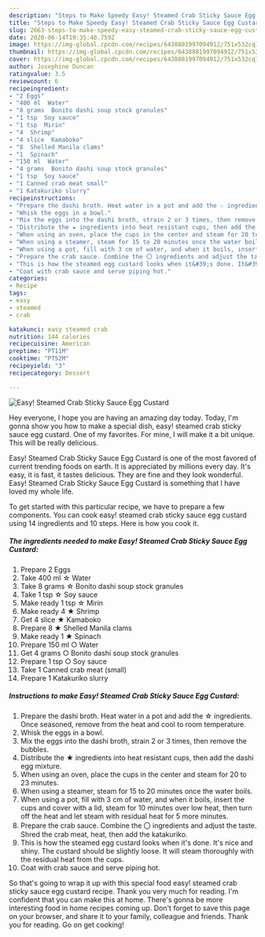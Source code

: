 ```yaml
---
description: "Steps to Make Speedy Easy! Steamed Crab Sticky Sauce Egg Custard"
title: "Steps to Make Speedy Easy! Steamed Crab Sticky Sauce Egg Custard"
slug: 2663-steps-to-make-speedy-easy-steamed-crab-sticky-sauce-egg-custard
date: 2020-06-14T19:35:40.759Z
image: https://img-global.cpcdn.com/recipes/6438881997094912/751x532cq70/easy-steamed-crab-sticky-sauce-egg-custard-recipe-main-photo.jpg
thumbnail: https://img-global.cpcdn.com/recipes/6438881997094912/751x532cq70/easy-steamed-crab-sticky-sauce-egg-custard-recipe-main-photo.jpg
cover: https://img-global.cpcdn.com/recipes/6438881997094912/751x532cq70/easy-steamed-crab-sticky-sauce-egg-custard-recipe-main-photo.jpg
author: Josephine Duncan
ratingvalue: 3.5
reviewcount: 6
recipeingredient:
- "2 Eggs"
- "400 ml  Water"
- "8 grams  Bonito dashi soup stock granules"
- "1 tsp  Soy sauce"
- "1 tsp  Mirin"
- "4  Shrimp"
- "4 slice  Kamaboko"
- "8  Shelled Manila clams"
- "1  Spinach"
- "150 ml  Water"
- "4 grams  Bonito dashi soup stock granules"
- "1 tsp  Soy sauce"
- "1 Canned crab meat small"
- "1 Katakuriko slurry"
recipeinstructions:
- "Prepare the dashi broth. Heat water in a pot and add the ☆ ingredients. Once seasoned, remove from the heat and cool to room temperature."
- "Whisk the eggs in a bowl."
- "Mix the eggs into the dashi broth, strain 2 or 3 times, then remove the bubbles."
- "Distribute the ★ ingredients into heat resistant cups, then add the dashi egg mixture."
- "When using an oven, place the cups in the center and steam for 20 to 23 minutes."
- "When using a steamer, steam for 15 to 20 minutes once the water boils."
- "When using a pot, fill with 3 cm of water, and when it boils, insert the cups and cover with a lid, steam for 10 minutes over low heat, then turn off the heat and let steam with residual heat for 5 more minutes."
- "Prepare the crab sauce. Combine the 〇 ingredients and adjust the taste. Shred the crab meat, heat, then add the katakuriko."
- "This is how the steamed egg custard looks when it&#39;s done. It&#39;s nice and shiny. The custard should be slightly loose. It will steam thoroughly with the residual heat from the cups."
- "Coat with crab sauce and serve piping hot."
categories:
- Recipe
tags:
- easy
- steamed
- crab

katakunci: easy steamed crab 
nutrition: 144 calories
recipecuisine: American
preptime: "PT11M"
cooktime: "PT52M"
recipeyield: "3"
recipecategory: Dessert

---
```



![Easy! Steamed Crab Sticky Sauce Egg Custard](https://img-global.cpcdn.com/recipes/6438881997094912/751x532cq70/easy-steamed-crab-sticky-sauce-egg-custard-recipe-main-photo.jpg)

Hey everyone, I hope you are having an amazing day today. Today, I'm gonna show you how to make a special dish, easy! steamed crab sticky sauce egg custard. One of my favorites. For mine, I will make it a bit unique. This will be really delicious.

Easy! Steamed Crab Sticky Sauce Egg Custard is one of the most favored of current trending foods on earth. It is appreciated by millions every day. It's easy, it is fast, it tastes delicious. They are fine and they look wonderful. Easy! Steamed Crab Sticky Sauce Egg Custard is something that I have loved my whole life.




To get started with this particular recipe, we have to prepare a few components. You can cook easy! steamed crab sticky sauce egg custard using 14 ingredients and 10 steps. Here is how you cook it.

<!--inarticleads1-->

##### The ingredients needed to make Easy! Steamed Crab Sticky Sauce Egg Custard:

1. Prepare 2 Eggs
1. Take 400 ml ☆ Water
1. Take 8 grams ☆ Bonito dashi soup stock granules
1. Take 1 tsp ☆ Soy sauce
1. Make ready 1 tsp ☆ Mirin
1. Make ready 4 ★ Shrimp
1. Get 4 slice ★ Kamaboko
1. Prepare 8 ★ Shelled Manila clams
1. Make ready 1 ★ Spinach
1. Prepare 150 ml ○ Water
1. Get 4 grams ○ Bonito dashi soup stock granules
1. Prepare 1 tsp ○ Soy sauce
1. Take 1 Canned crab meat (small)
1. Prepare 1 Katakuriko slurry




<!--inarticleads2-->

##### Instructions to make Easy! Steamed Crab Sticky Sauce Egg Custard:

1. Prepare the dashi broth. Heat water in a pot and add the ☆ ingredients. Once seasoned, remove from the heat and cool to room temperature.
1. Whisk the eggs in a bowl.
1. Mix the eggs into the dashi broth, strain 2 or 3 times, then remove the bubbles.
1. Distribute the ★ ingredients into heat resistant cups, then add the dashi egg mixture.
1. When using an oven, place the cups in the center and steam for 20 to 23 minutes.
1. When using a steamer, steam for 15 to 20 minutes once the water boils.
1. When using a pot, fill with 3 cm of water, and when it boils, insert the cups and cover with a lid, steam for 10 minutes over low heat, then turn off the heat and let steam with residual heat for 5 more minutes.
1. Prepare the crab sauce. Combine the 〇 ingredients and adjust the taste. Shred the crab meat, heat, then add the katakuriko.
1. This is how the steamed egg custard looks when it&#39;s done. It&#39;s nice and shiny. The custard should be slightly loose. It will steam thoroughly with the residual heat from the cups.
1. Coat with crab sauce and serve piping hot.




So that's going to wrap it up with this special food easy! steamed crab sticky sauce egg custard recipe. Thank you very much for reading. I'm confident that you can make this at home. There's gonna be more interesting food in home recipes coming up. Don't forget to save this page on your browser, and share it to your family, colleague and friends. Thank you for reading. Go on get cooking!
